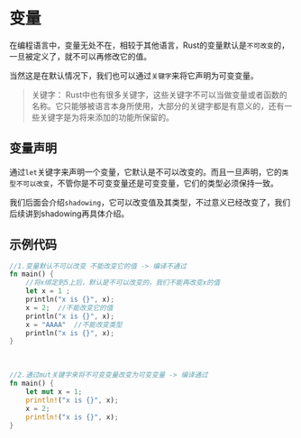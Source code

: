 # 变量
在编程语言中，变量无处不在，相较于其他语言，Rust的变量默认是`不可改变`的，一旦被定义了，就不可以再修改它的值。

当然这是在默认情况下，我们也可以通过`关键字`来将它声明为可变变量。

>  关键字： Rust中也有很多关键字，这些关键字不可以当做变量或者函数的名称。它只能够被语言本身所使用，大部分的关键字都是有意义的，还有一些关键字是为将来添加的功能所保留的。

## 变量声明
通过`let`关键字来声明一个变量，它默认是不可以改变的。而且一旦声明，它的`类型不可以改变`，不管你是不可变变量还是可变变量，它们的类型必须保持一致。

我们后面会介绍`shadowing`，它可以改变值及其类型，不过意义已经改变了，我们后续讲到shadowing再具体介绍。


## 示例代码
```rust
//1.变量默认不可以改变 不能改变它的值 -> 编译不通过
fn main() {
    //将x绑定到5上后，默认是不可以改变的，我们不能再改变x的值
    let x = 1 ;  
    println("x is {}", x);
    x = 2;  //不能改变它的值
    println("x is {}", x);
    x = "AAAA"  //不能改变类型
    println("x is {}", x);
}
```

<br/>

```rust
//2.通过mut关键字来将不可变变量改变为可变变量 -> 编译通过
fn main() {
    let mut x = 1;
    println!("x is {}", x);
    x = 2;
    println!("x is {}", x);
}
```


